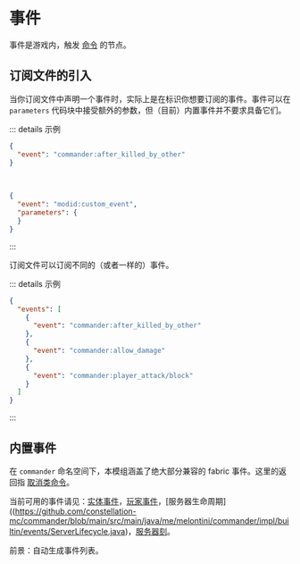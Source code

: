 # 事件

事件是游戏内，触发 [命令](Commands) 的节点。

## 订阅文件的引入

当你订阅文件中声明一个事件时，实际上是在标识你想要订阅的事件。事件可以在 `parameters` 代码块中接受额外的参数，但（目前）内置事件并不要求具备它们。

::: details 示例
```json
{
  "event": "commander:after_killed_by_other"
}
```
<br/>

```json
{
  "event": "modid:custom_event",
  "parameters": {
  }
}
```
:::

订阅文件可以订阅不同的（或者一样的）事件。

::: details 示例
```json
{
  "events": [
    {
      "event": "commander:after_killed_by_other"
    },
    {
      "event": "commander:allow_damage"
    },
    {
      "event": "commander:player_attack/block"
    }
  ]
}
```
:::

## 内置事件

在 `commander` 命名空间下，本模组涵盖了绝大部分兼容的 fabric 事件。这里的返回指 [取消类命令](Commands#commandercancel)。

当前可用的事件请见：[实体事件](https://github.com/constellation-mc/commander/blob/main/src/main/java/me/melontini/commander/impl/builtin/events/EntityEvents.java)，[玩家事件](https://github.com/constellation-mc/commander/blob/main/src/main/java/me/melontini/commander/impl/builtin/events/PlayerEvents.java)，[服务器生命周期]((https://github.com/constellation-mc/commander/blob/main/src/main/java/me/melontini/commander/impl/builtin/events/ServerLifecycle.java)，[服务器刻](https://github.com/constellation-mc/commander/blob/main/src/main/java/me/melontini/commander/impl/builtin/events/ServerTick.java)。

前景：自动生成事件列表。
